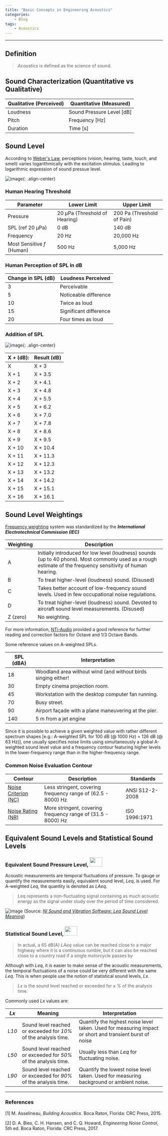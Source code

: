 ```yaml
---
title: "Basic Concepts in Engineering Acoustics"
categories:
    - Blog
tags:
    - Acoustics
---
```


---
## Definition

> *Acoustics* is defined as the science of sound.

## Sound Characterization (Quantitative vs Qualitative)

| Qualitative (Perceived) | Quantitative (Measured) |
|------------------------|--------------------------|
| Loudness | Sound Pressure Level [dB] |
| Pitch | Frequency [Hz] |
| Duration | Time [s] |

## Sound Level
According to [Weber's Law](https://en.wikipedia.org/wiki/Weber%E2%80%93Fechner_law), perceptions (vision, hearing, taste, touch, and smell) varies logarithmically with the excitation stimulus. Leading to logarithmic expression of sound pressue level.

![image](https://user-images.githubusercontent.com/79191009/162620943-348242c3-7964-4c82-9bd0-857ee01220e5.png){: .align-center}

### Human Hearing Threshold

| Parameter | Lower Limit | Upper Limit |
|-----------|-------------|-------------|
| Pressure | 20 μPa (Threshold of Hearing) | 200 Pa (Threshold of Pain) |
| SPL (ref 20 μPa) | 0 dB | 140 dB |
| Frequency | 20 Hz | 20,000 Hz |
| Most Sensitive *f* (Human) | 500 Hz | 5,000 Hz |{: .align-center}

### Human Perception of SPL in dB

| Change in SPL (dB) | Loudness Perceived |
|--------------------|--------------------|
| 3 | Perceivable |
| 5 | Noticeable difference |
| 10 | Twice as loud|
| 15 | Significant difference |
| 20 | Four times as loud |{: .align-center}

### Addition of SPL
![image](https://user-images.githubusercontent.com/79191009/162629886-8655f658-8232-4070-9fbb-4faa28105508.png){: .align-center}

| X +  (dB): | Result (dB) |
|------------|--------|
| X | X + 3 |
| X + 1 | X + 3.5 |
| X + 2 | X + 4.1 |
| X + 3 | X + 4.8 |
| X + 4 | X + 5.5 |
| X + 5 | X + 6.2 |
| X + 6 | X + 7.0 |
| X + 7 | X + 7.8 |
| X + 8 | X + 8.6 |
| X + 9 | X + 9.5 |
| X + 10 | X + 10.4 |
| X + 11 | X + 11.3 |
| X + 12 | X + 12.3 |
| X + 13 | X + 13.2 |
| X + 14 | X + 14.2 |
| X + 15 | X + 15.1 |
| X + 16 | X + 16.1 |{: .align-center}

## Sound Level Weightings
[Frequency weighting](https://www.engineeringtoolbox.com/decibel-d_59.html) system was standardized by the ***International Electrotechnical Commission (IEC)***

| Weighting | Description |
|-----------|-------------|
| A | Initially introduced for low level (loudness) sounds (up to 40 phons). Most commonly used as a rough estimate of the frequency sensitivity of human hearing. |
| B | To treat higher-level (loudness) sound. (Disused) |
| C | Takes better account of low-frequency sound levels. Used in few occupational noise regulations. |
| D | To treat higher-level (loudness) sound. Devoted to aircraft sound level measurements. (Disused) |
| Z (zero) | No weighting. |

For more information, [NTi-Audio](https://www.nti-audio.com/en/support/know-how/frequency-weightings-for-sound-level-measurements) provided a good reference for further reading and correction factors for Octave and 1/3 Octave Bands.

Some reference values on A-weighted SPLs.

| SPL (dBA) | Interpretation |
|-----------|----------------|
| 18 | Woodland area without wind (and without birds singing either! |
| 30 | Empty cinema projection room. |
| 45 | Workstation with the desktop computer fan running. |
| 70 | Busy street. |
| 90 | Airport façade with a plane maneuvering at the pier. |
| 140 | 5 m from a jet engine |

Since it is possible to achieve a given weighted value with rather different spectrum shapes [e.g.: A-weighted SPL for 100 dB (@ 1000 Hz) = 126 dB (@ 63 Hz)], one usually specifies noise limits using simultaneously a global A-weighted sound level value and a frequency contour featuring higher levels in the lower-frequency range than in the higher-frequency range.

### Common Noise Evaluation Contour

| Contour | Description | Standards |
|---------|-------------|-----------|
| [Noise Criterion (NC)](https://www.engineeringtoolbox.com/nc-noise-criterion-d_725.html) | Less stringent, covering frequency range of (62.5 - 8000) Hz | ANSI S12-2-2008 |
| [Noise Rating (NR)](https://www.engineeringtoolbox.com/nr-noise-rating-d_60.html) | More stringent, covering frequency range of (31.5 - 8000) Hz | ISO 1996:1971 |

## Equivalent Sound Levels and Statistical Sound Levels

### Equivalent Sound Pressure Level, <img src="https://user-images.githubusercontent.com/79191009/162631815-8de8d7a7-a0e1-43cc-836f-71a53cf851ac.png" width="40" height="30">

Acoustic measurements are temporal fluctuations of pressure. To gauge or quantify the measurements easily, equivalent sound level, *Leq*, is used. For A-weighted *Leq*, the quantity is denoted as *LAeq*.

> Leq represents a non-fluctuating signal containing as much acoustic energy as the signal under study over the period of time considered.

![image](https://user-images.githubusercontent.com/79191009/162632102-8b8e358f-ab3c-4541-9f06-7b25a57659b0.png)
(Source: [*NI Sound and Vibration Software: Leq Sound Level Meaning*](https://knowledge.ni.com/KnowledgeArticleDetails?id=kA00Z0000019N3eSAE))

### Statistical Sound Level, <img src="https://user-images.githubusercontent.com/79191009/162632837-a1265604-8124-4d62-9059-5f652d874adb.png" width="40" height="30">

> In actual, a 65 dB(A) *LAeq* value can be reached close to a major highway where it is a continuous rumble, but it can also be reached close to a country road if a single motorcycle passes by

Although with *Leq*, it is easier to make sense of the acoustic measurements, the temporal fluctuations of a noise could be very different with the same *Leq*. This is when people use the notion of statistical sound levels, *Lx*.

> *Lx* is the sound level reached or exceeded for *x %* of the analysis time.

Commonly used *Lx* values are:

| *Lx* | Meaning | Interpretation |
|------|---------|----------------|
| *L10* | Sound level reached or exceeded for *10%* of the analysis time. | Quantify the highest noise level taken. Used for measuring impact or short and transient burst of noise |
| *L50* | Sound level reached or exceeded for *50%* of the analysis time. | Usually less than *Leq* for fluctuating noise. |
| *L90* | Sound level reached or exceeded for *90%* of the analysis time. | Quantify the lowest noise level taken. Used for measuring background or ambient noise. |


---
### References
[1] M. Asselineau, *Building Acoustics*. Boca Raton, Florida: CRC Press, 2015.

[2] D. A. Bies, C. H. Hansen, and C. Q. Howard, *Engineering Noise Control*, 5th ed. Boca Raton, Florida: CRC Press, 2017.
